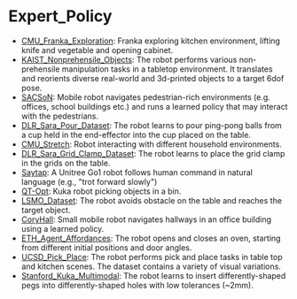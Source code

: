 # Expert_Policy

- [CMU_Franka_Exploration](oed-playground/tree/master/pages/datasets/cmu_franka_exploration_dataset_converted_externally_to_rlds.md): Franka exploring kitchen environment, lifting knife and vegetable and opening cabinet.
- [KAIST_Nonprehensile_Objects](oed-playground/tree/master/pages/datasets/kaist_nonprehensile_converted_externally_to_rlds.md): The robot performs various non-prehensile manipulation tasks in a tabletop environment. It translates and reorients diverse real-world and 3d-printed objects to a target 6dof pose.
- [SACSoN](oed-playground/tree/master/pages/datasets/berkeley_gnm_sac_son.md): Mobile robot navigates pedestrian-rich environments (e.g. offices, school buildings etc.) and runs a learned policy that may interact with the pedestrians.
- [DLR_Sara_Pour_Dataset](oed-playground/tree/master/pages/datasets/dlr_sara_pour_converted_externally_to_rlds.md): The robot learns to pour ping-pong balls from a cup held in the end-effector into the cup placed on the table.
- [CMU_Stretch](oed-playground/tree/master/pages/datasets/cmu_stretch.md): Robot interacting with different household environments.
- [DLR_Sara_Grid_Clamp_Dataset](oed-playground/tree/master/pages/datasets/dlr_sara_grid_clamp_converted_externally_to_rlds.md): The robot learns to place the grid clamp in the grids on the table.
- [Saytap](oed-playground/tree/master/pages/datasets/utokyo_saytap_converted_externally_to_rlds.md): A Unitree Go1 robot follows human command in natural language (e.g., "trot forward slowly")
- [QT-Opt](oed-playground/tree/master/pages/datasets/kuk.md): Kuka robot picking objects in a bin.
- [LSMO_Dataset](oed-playground/tree/master/pages/datasets/tokyo_u_lsmo_converted_externally_to_rlds.md): The robot avoids obstacle on the table and reaches the target object.
- [CoryHall](oed-playground/tree/master/pages/datasets/berkeley_gnm_cory_h.md): Small mobile robot navigates hallways in an office building using a learned policy.
- [ETH_Agent_Affordances](oed-playground/tree/master/pages/datasets/eth_agent_affordances.md): The robot opens and closes an oven, starting from different initial positions and door angles.
- [UCSD_Pick_Place](oed-playground/tree/master/pages/datasets/ucsd_pick_and_place_dataset_converted_externally_to_rlds.md): The robot performs pick and place tasks in table top and kitchen scenes. The dataset contains a variety of visual variations.
- [Stanford_Kuka_Multimodal](oed-playground/tree/master/pages/datasets/stanford_kuka_multimodal_dataset_converted_externally_to_rlds.md): The robot learns to insert differently-shaped pegs into differently-shaped holes with low tolerances (~2mm).